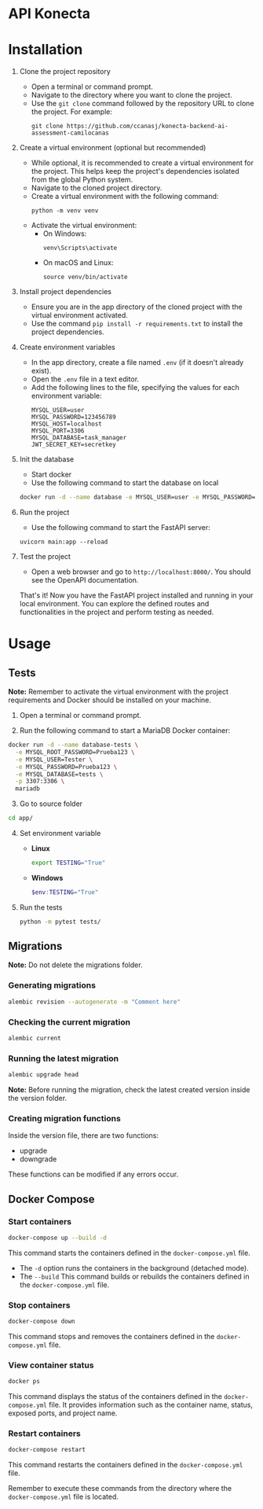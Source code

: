 # API Konecta

# Installation

1. Clone the project repository

   - Open a terminal or command prompt.
   - Navigate to the directory where you want to clone the project.
   - Use the `git clone` command followed by the repository URL to clone the project. For example:
     ```
     git clone https://github.com/ccanasj/konecta-backend-ai-assessment-camilocanas
     ```

2. Create a virtual environment (optional but recommended)

   - While optional, it is recommended to create a virtual environment for the project. This helps keep the project's dependencies isolated from the global Python system.
   - Navigate to the cloned project directory.
   - Create a virtual environment with the following command:
     ```
     python -m venv venv
     ```
   - Activate the virtual environment:
     - On Windows:
         ```
         venv\Scripts\activate
         ```
     - On macOS and Linux:
         ```
         source venv/bin/activate
         ```

3. Install project dependencies

   - Ensure you are in the app directory of the cloned project with the virtual environment activated.
   - Use the command `pip install -r requirements.txt` to install the project dependencies.

4. Create environment variables

   - In the app directory, create a file named `.env` (if it doesn't already exist).
   - Open the `.env` file in a text editor.
   - Add the following lines to the file, specifying the values for each environment variable:
     ```
     MYSQL_USER=user
     MYSQL_PASSWORD=123456789
     MYSQL_HOST=localhost
     MYSQL_PORT=3306
     MYSQL_DATABASE=task_manager
     JWT_SECRET_KEY=secretkey
     ```

5. Init the database

   - Start docker
   - Use the following command to start the database on local

   ```bash
   docker run -d --name database -e MYSQL_USER=user -e MYSQL_PASSWORD=123456789 -e MYSQL_DATABASE=task_manager -e MARIADB_ROOT_PASSWORD=root -p 3306:3306 mariadb
   ```

6. Run the project

   - Use the following command to start the FastAPI server:

   ```
   uvicorn main:app --reload
   ```

7. Test the project

   - Open a web browser and go to `http://localhost:8000/`. You should see the OpenAPI documentation.

   That's it! Now you have the FastAPI project installed and running in your local environment. You can explore the defined routes and functionalities in the project and perform testing as needed.

# Usage

## Tests

**Note:** Remember to activate the virtual environment with the project requirements and Docker should be installed on your machine.

1. Open a terminal or command prompt.

2. Run the following command to start a MariaDB Docker container:

```bash
docker run -d --name database-tests \
  -e MYSQL_ROOT_PASSWORD=Prueba123 \
  -e MYSQL_USER=Tester \
  -e MYSQL_PASSWORD=Prueba123 \
  -e MYSQL_DATABASE=tests \
  -p 3307:3306 \
  mariadb
```

3. Go to source folder

```bash
cd app/
```

4. Set environment variable

   - **Linux**

      ```bash
      export TESTING="True"
      ```

   - **Windows**

      ```powershell
      $env:TESTING="True"
      ```

5. Run the tests

   ```bash
   python -m pytest tests/
   ```

## Migrations

**Note:** Do not delete the migrations folder.

### Generating migrations

```bash
alembic revision --autogenerate -m "Comment here"
```

### Checking the current migration

```bash
alembic current
```

### Running the latest migration

```bash
alembic upgrade head
```

**Note:** Before running the migration, check the latest created version inside the version folder.

### Creating migration functions

Inside the version file, there are two functions:

- upgrade
- downgrade

These functions can be modified if any errors occur.

## Docker Compose

### Start containers

```bash
docker-compose up --build -d
```

This command starts the containers defined in the `docker-compose.yml` file.

- The `-d` option runs the containers in the background (detached mode).
- The `--build` This command builds or rebuilds the containers defined in the `docker-compose.yml` file.

### Stop containers

```bash
docker-compose down
```

This command stops and removes the containers defined in the `docker-compose.yml` file.

### View container status

```bash
docker ps
```

This command displays the status of the containers defined in the `docker-compose.yml` file. It provides information such as the container name, status, exposed ports, and project name.

### Restart containers

```bash
docker-compose restart
```

This command restarts the containers defined in the `docker-compose.yml` file.

Remember to execute these commands from the directory where the `docker-compose.yml` file is located.
